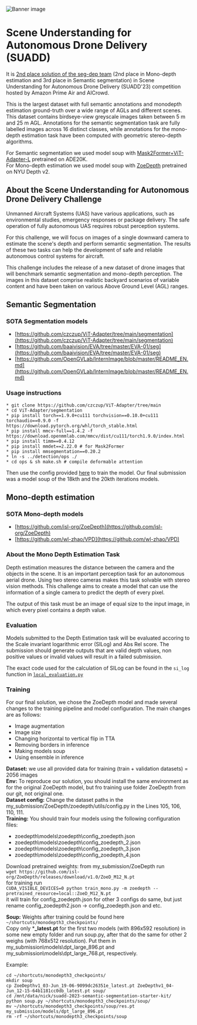 ![Banner image](https://images.aicrowd.com/raw_images/challenges/banner_file/1104/1a3fba52db69aff8375e.png)
# Scene Understanding for Autonomous Drone Delivery (SUADD)

It is [2nd place solution of the seg-dep team](https://www.aicrowd.com/challenges/scene-understanding-for-autonomous-drone-delivery-suadd-23/leaderboards) (2nd place in Mono-depth estimation and 3rd place in Semantic segmentation) in Scene Understanding for Autonomous Drone Delivery (SUADD'23) competition hosted by Amazon Prime Air and AICrowd.

This is the largest dataset with full semantic annotations and monodepth estimation ground-truth over a wide range of AGLs and different scenes.
This dataset contains birdseye-view greyscale images taken between 5 m and 25 m AGL. Annotations for the semantic segmentation task are fully labelled images across 16 distinct classes, while annotations for the mono-depth estimation task have been computed with geometric stereo-depth algorithms. 

For Semantic segmentation we used model soup with [Mask2Former+ViT-Adapter-L](https://github.com/czczup/ViT-Adapter/tree/main/segmentation) pretrained on ADE20K.   
For Mono-depth estimation we used model soup with [ZoeDepth](https://github.com/isl-org/ZoeDepth) pretrained on NYU Depth v2.

## About the Scene Understanding for Autonomous Drone Delivery Challenge

Unmanned Aircraft Systems (UAS) have various applications, such as environmental  studies, emergency responses or package delivery. The safe operation of fully autonomous  UAS requires robust perception systems. 

For this challenge, we will focus on images of a single downward camera to estimate the scene's depth and perform semantic segmentation. The results of these two tasks can help the development of safe and reliable autonomous control systems for aircraft. 

This challenge includes the release of a new dataset of drone images that will benchmark semantic segmentation and mono-depth perception. The images in this dataset comprise realistic backyard scenarios of variable content and have been taken on various Above Ground Level (AGL) ranges.

## Semantic Segmentation 
### SOTA Segmentation models
* [https://github.com/czczup/ViT-Adapter/tree/main/segmentation](https://github.com/czczup/ViT-Adapter/tree/main/segmentation)
* [https://github.com/baaivision/EVA/tree/master/EVA-01/seg](https://github.com/baaivision/EVA/tree/master/EVA-01/seg)
* [https://github.com/OpenGVLab/InternImage/blob/master/README_EN.md](https://github.com/OpenGVLab/InternImage/blob/master/README_EN.md)

### Usage instructions
```
* git clone https://github.com/czczup/ViT-Adapter/tree/main
* cd ViT-Adapter/segmentation
* pip install torch==1.9.0+cu111 torchvision==0.10.0+cu111 torchaudio==0.9.0 -f https://download.pytorch.org/whl/torch_stable.html
* pip install mmcv-full==1.4.2 -f https://download.openmmlab.com/mmcv/dist/cu111/torch1.9.0/index.html
* pip install timm==0.4.12
* pip install mmdet==2.22.0 # for Mask2Former
* pip install mmsegmentation==0.20.2
* ln -s ../detection/ops ./
* cd ops & sh make.sh # compile deformable attention
```

Then use the config provided [here](https://github.com/niveditarufus/suadd/blob/main/mask2former_beitv2_adapter_large_896_80k_ade20k_ss_tr_896.py) to train the model. Our final submission was a model soup of the 18kth and the 20kth iterations models.

## Mono-depth estimation
### SOTA Mono-depth models
* [https://github.com/isl-org/ZoeDepth](https://github.com/isl-org/ZoeDepth)
* [https://github.com/wl-zhao/VPD](https://github.com/wl-zhao/VPD)

### About the Mono Depth Estimation Task

Depth estimation measures the distance between the camera and the objects in the scene.  It is an important perception task for an autonomous aerial drone. Using two stereo cameras makes this task solvable with stereo vision methods. This challenge aims to  create a model that can use the information of a single camera to predict the depth of every pixel. 

The output of this task must be an image of equal size to the input image, in which every pixel contains a depth value.

### Evaluation

Models submitted to the Depth Estimation task will be evaluated accoring to the Scale invariant logarithmic error (SILog) and Abs Rel score. The submission should generate outputs that are valid depth values, non positive values or invalid values will result in a failed submission.

The exact code used for the calculation of SILog can be found in the `si_log` function in [`local_evaluation.py`](https://gitlab.aicrowd.com/aicrowd/challenges/suadd-2023/suadd-2023-depth-perception-starter-kit/-/blob/master/local_evaluation.py)

### Training

For our final solution, we chose the ZoeDepth model and made several changes to the training pipeline and model configuration. The main changes are as follows:
* Image augmentation
* Image size
* Changing horizontal to vertical flip in TTA
* Removing borders in inference
* Making models soup
* Using ensemble in inference

**Dataset:** we use all provided data for training (train + validation datasets) = 2056 images  
**Env:** To reproduce our solution, you should install the same environment as for the original ZoeDepth model, but fro training use folder ZoeDepth from our git, not original one.  
**Dataset config:**
Change the dataset paths in the my_submission/ZoeDepth/zoedepth/utils/config.py in the Lines 105, 106, 110, 111.  
**Training:**
You should train four models using the following configuration files:
* zoedepth\models\zoedepth\config_zoedepth.json
* zoedepth\models\zoedepth\config_zoedepth_2.json
* zoedepth\models\zoedepth\config_zoedepth_3.json
* zoedepth\models\zoedepth\config_zoedepth_4.json

Download pretrained weights:
from my_submission/ZoeDepth run  
`wget https://github.com/isl-org/ZoeDepth/releases/download/v1.0/ZoeD_M12_N.pt`  
for training run  
`CUDA_VISIBLE_DEVICES=0 python train_mono.py -m zoedepth --pretrained_resource=local::ZoeD_M12_N.pt`  
it will train for config_zoedepth.json for other 3 configs do same, but just rename config_zoedepth2.json -> config_zoedepth.json and etc.

**Soup:**
Weights after training could be found here  
`~/shortcuts/monodepth3_checkpoints/`  
Copy only ***_latest.pt** for the first two models (with 896x592 resolution) in some new empty folder and run soup.py, after that do the same for other 2 weighs (with 768x512 resolution). Put them in my_submission\models\dpt_large_896.pt and my_submission\models\dpt_large_768.pt, respectively.

Example:  
```
cd ~/shortcuts/monodepth3_checkpoints/
mkdir soup
cp ZoeDepthv1_03-Jun_19-06-9099dc26351e_latest.pt ZoeDepthv1_04-Jun_12-15-64b1181cc0db_latest.pt soup/
cd /mnt/data/nick/suadd-2023-semantic-segmentation-starter-kit/
python soup.py ~/shortcuts/monodepth3_checkpoints/soup/
mv ~/shortcuts/monodepth3_checkpoints/soup/res.pt my_submission/models/dpt_large_896.pt
rm -rf ~/shortcuts/monodepth3_checkpoints/soup
```
